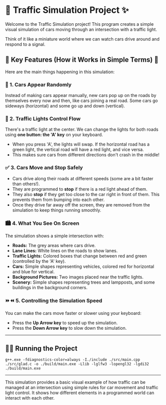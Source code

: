 # 🚦 Traffic Simulation Project ✨

Welcome to the Traffic Simulation project! This program creates a simple visual simulation of cars moving through an intersection with a traffic light.

Think of it like a miniature world where we can watch cars drive around and respond to a signal.

## 🌟 Key Features (How it Works in Simple Terms) 🌟

Here are the main things happening in this simulation:

### 🚗 1. Cars Appear Randomly

Instead of making cars appear manually, new cars pop up on the roads by themselves every now and then, like cars joining a real road. Some cars go sideways (horizontal) and some go up and down (vertical).

### 🚥 2. Traffic Lights Control Flow

There's a traffic light at the center. We can change the lights for both roads using **one button: the 'A' key** on your keyboard.

*   When you press 'A', the lights will swap. If the horizontal road has a green light, the vertical road will have a red light, and vice versa.
*   This makes sure cars from different directions don't crash in the middle!

### ✅ 3. Cars Move and Stop Safely

*   Cars drive along their roads at different speeds (some are a bit faster than others!).
*   They are programmed to **stop** if there is a red light ahead of them.
*   They also **stop** if they get too close to the car right in front of them. This prevents them from bumping into each other.
*   Once they drive far away off the screen, they are removed from the simulation to keep things running smoothly.

### 🏙️ 4. What You See On Screen

The simulation shows a simple intersection with:

*   **Roads:** The grey areas where cars drive.
*   **Lane Lines:** White lines on the roads to show lanes.
*   **Traffic Lights:** Colored boxes that change between red and green (controlled by the 'A' key).
*   **Cars:** Simple shapes representing vehicles, colored red for horizontal and blue for vertical.
*   **Background Pictures:** Two images placed near the traffic lights.
*   **Scenery:** Simple shapes representing trees and lampposts, and some buildings in the background corners.

### ⏩⏪ 5. Controlling the Simulation Speed

You can make the cars move faster or slower using your keyboard:

*   Press the **Up Arrow key** to speed up the simulation.
*   Press the **Down Arrow key** to slow down the simulation.

---
## 🏃‍♀️ Running the Project

```g++.exe -fdiagnostics-color=always -I./include ./src/main.cpp ./src/glad.c -o ./build/main.exe -Llib -lglfw3 -lopengl32 -lgdi32 ./build/main.exe```

---

This simulation provides a basic visual example of how traffic can be managed at an intersection using simple rules for car movement and traffic light control. It shows how different elements in a programmed world can interact with each other. 
